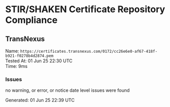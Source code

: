 # STIR/SHAKEN Certificate Repository Compliance

## TransNexus

Name: `https://certificates.transnexus.com/0172/cc26e6e0-af67-418f-b921-f0278b4d2874.pem`\
Tested At: 01 Jun 25 22:30 UTC\
Time: 9ms

### Issues

no warning, or error, or notice date level issues were found

Generated: 01 Jun 25 22:39 UTC